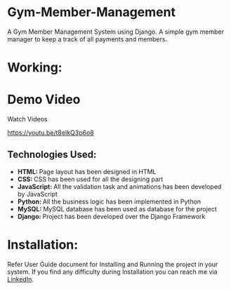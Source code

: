# Gym-Member-Management
A Gym Member Management System using Django. A simple gym member manager to keep a track of all payments and members.

# Working:
# Demo Video
Watch Videos

https://youtu.be/t8eIkQ3p6o8



<h2>Technologies Used:</h2>
<ul>
    <li><b>HTML: </b>Page layout has been designed in HTML</li>
    <li><b>CSS: </b>CSS has been used for all the designing part</li>
    <li><b>JavaScript: </b>All the validation task and animations has been developed by JavaScript</li>
    <li><b>Python: </b>All the business logic has been implemented in Python</li>
    <li><b>MySQL: </b>MySQL database has been used as database for the project</li>
    <li><b>Django: </b>Project has been developed over the Django Framework</li>
</ul>

# Installation:
Refer User Guide document for Installing and Running the project in your system. If you find any difficulty during Installation you can reach me via <a target="_blank" href="[https://linkedin.com/in/smahesh29](https://www.linkedin.com/in/md-irsad-17ab4b218/)https://www.linkedin.com/in/md-irsad-17ab4b218/">LinkedIn</a>.</li>
